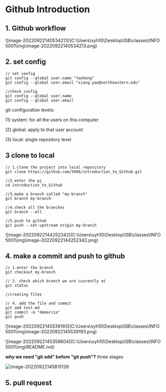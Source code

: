 # Github Introduction

## 1. Github workflow

![image-20220922140534213](C:\Users\xyh10\Desktop\ISB\classes\INFO 5001\img\image-20220922140534213.png)

## 2. set config

```git
// set config
git config --global user.name "Yaohong"
git config --global user.email "xiang.yao@northeastern.edu"

//check config
git config --global user.name 
git config --global user.email 
```

git configuration levels:

(1) system: for all the users on this computer

(2) global: apply to that user account

(3) local: single repository level

## 3 clone to local

```
// 1.clone the project into local repository
git clone https://github.com/YHX6/introduction_to_Github.git

//2.enter the pj
cd introduction_to_Github

//3.make a branch called "my-branch"
git branch my-branch

//4.check all the branches
git branch --all 

//5.push to github
git push --set-upstream origin my-branch
```

![image-20220922144252342](C:\Users\xyh10\Desktop\ISB\classes\INFO 5001\img\image-20220922144252342.png)

## 4. make a commit and push to github

```
// 1.enter the branch
git checkout my-branch

// 2. check which branch we are cuurently at
git status 

//creating files

// 4. add the file and commit
git add test.md
git commit -m "demarcia"
git push
```

![image-20220922145539193](C:\Users\xyh10\Desktop\ISB\classes\INFO 5001\img\image-20220922145539193.png)

![image-20220922145359604](C:\Users\xyh10\Desktop\ISB\classes\INFO 5001\img\README.md)



**why we need "git add" before "git push"?**  three stages

![image-20220922145815126](C:\Users\xyh10\AppData\Roaming\Typora\typora-user-images\image-20220922145815126.png)

## 5. pull request